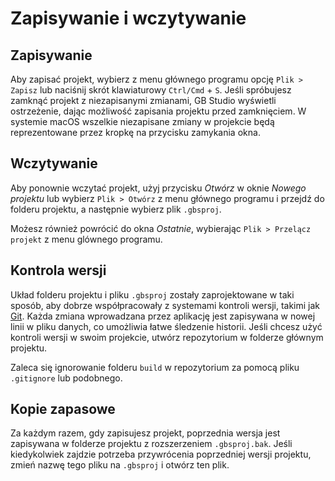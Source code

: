 # Zapisywanie i wczytywanie

## Zapisywanie

Aby zapisać projekt, wybierz z menu głównego programu opcję `Plik > Zapisz` lub naciśnij skrót klawiaturowy `Ctrl/Cmd` + `S`. Jeśli spróbujesz zamknąć projekt z niezapisanymi zmianami, GB Studio wyświetli ostrzeżenie, dając możliwość zapisania projektu przed zamknięciem. W systemie macOS wszelkie niezapisane zmiany w projekcie będą reprezentowane przez kropkę na przycisku zamykania okna.

## Wczytywanie

Aby ponownie wczytać projekt, użyj przycisku _Otwórz_ w oknie _Nowego projektu_ lub wybierz `Plik > Otwórz` z menu głównego programu i przejdź do folderu projektu, a następnie wybierz plik `.gbsproj`.

Możesz również powrócić do okna _Ostatnie_, wybierając `Plik > Przelącz projekt` z menu glównego programu.

## Kontrola wersji

Układ folderu projektu i pliku `.gbsproj` zostały zaprojektowane w taki sposób, aby dobrze współpracowały z systemami kontroli wersji, takimi jak [Git](https://git-scm.com/). Każda zmiana wprowadzana przez aplikację jest zapisywana w nowej linii w pliku danych, co umożliwia łatwe śledzenie historii. Jeśli chcesz użyć kontroli wersji w swoim projekcie, utwórz repozytorium w folderze głównym projektu.

Zaleca się ignorowanie folderu `build` w repozytorium za pomocą pliku `.gitignore` lub podobnego.

## Kopie zapasowe

Za każdym razem, gdy zapisujesz projekt, poprzednia wersja jest zapisywana w folderze projektu z rozszerzeniem `.gbsproj.bak`. Jeśli kiedykolwiek zajdzie potrzeba przywrócenia poprzedniej wersji projektu, zmień nazwę tego pliku na `.gbsproj` i otwórz ten plik.
